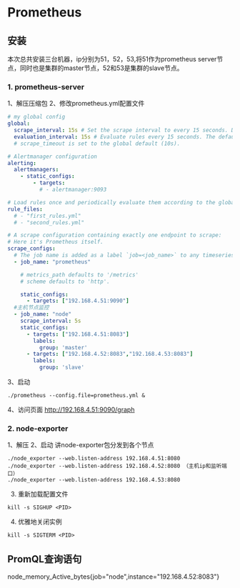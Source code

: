 # Prometheus

## 安装
本次总共安装三台机器，ip分别为51，52，53,将51作为prometheus server节点，同时也是集群的master节点，52和53是集群的slave节点。

### 1. prometheus-server
1、解压压缩包
2、修改prometheus.yml配置文件

``` yml
# my global config
global:
  scrape_interval: 15s # Set the scrape interval to every 15 seconds. Default is every 1 minute.
  evaluation_interval: 15s # Evaluate rules every 15 seconds. The default is every 1 minute.
  # scrape_timeout is set to the global default (10s).

# Alertmanager configuration
alerting:
  alertmanagers:
    - static_configs:
        - targets:
          # - alertmanager:9093

# Load rules once and periodically evaluate them according to the global 'evaluation_interval'.
rule_files:
  # - "first_rules.yml"
  # - "second_rules.yml"

# A scrape configuration containing exactly one endpoint to scrape:
# Here it's Prometheus itself.
scrape_configs:
  # The job name is added as a label `job=<job_name>` to any timeseries scraped from this config.
  - job_name: "prometheus"

    # metrics_path defaults to '/metrics'
    # scheme defaults to 'http'.

    static_configs:
      - targets: ["192.168.4.51:9090"]
  #主机节点监控    
  - job_name: "node"
    scrape_interval: 5s
    static_configs:
      - targets: ["192.168.4.51:8083"]
        labels:
          group: 'master'
      - targets: ["192.168.4.52:8083","192.168.4.53:8083"]
        labels:
          group: 'slave'
```
3、启动
``` shell
./prometheus --config.file=prometheus.yml &
```

4、访问页面
http://192.168.4.51:9090/graph

### 2. node-exporter

1、解压
2、启动
讲node-exporter包分发到各个节点
``` shell
./node_exporter --web.listen-address 192.168.4.51:8080
./node_exporter --web.listen-address 192.168.4.52:8080 （主机ip和监听端口）
./node_exporter --web.listen-address 192.168.4.53:8080
```

3. 重新加载配置文件
``` shell
kill -s SIGHUP <PID>
```

4. 优雅地关闭实例

``` shell
kill -s SIGTERM <PID>
```

## PromQL查询语句


node_memory_Active_bytes{job="node",instance="192.168.4.52:8083"}